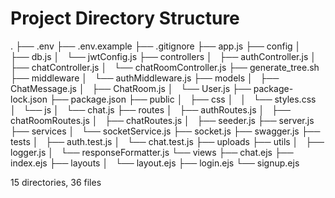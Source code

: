 # Project Directory Structure

.
├── .env
├── .env.example
├── .gitignore
├── app.js
├── config
│   ├── db.js
│   └── jwtConfig.js
├── controllers
│   ├── authController.js
│   ├── chatController.js
│   └── chatRoomController.js
├── generate_tree.sh
├── middleware
│   └── authMiddleware.js
├── models
│   ├── ChatMessage.js
│   ├── ChatRoom.js
│   └── User.js
├── package-lock.json
├── package.json
├── public
│   ├── css
│   │   └── styles.css
│   └── js
│       └── chat.js
├── routes
│   ├── authRoutes.js
│   ├── chatRoomRoutes.js
│   ├── chatRoutes.js
│   
├── seeder.js
├── server.js
├── services
│   └── socketService.js
├── socket.js
├── swagger.js
├── tests
│   ├── auth.test.js
│   └── chat.test.js
├── uploads
├── utils
│   ├── logger.js
│   └── responseFormatter.js
└── views
    ├── chat.ejs
    ├── index.ejs
    ├── layouts
    │   └── layout.ejs
    ├── login.ejs
    └── signup.ejs

15 directories, 36 files
